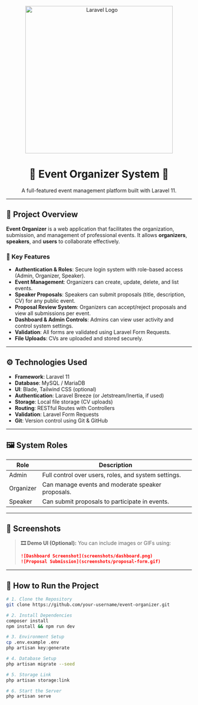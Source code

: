 <p align="center">
  <img src="https://raw.githubusercontent.com/laravel/art/master/logo-lockup/5%20SVG/2%20CMYK/1%20Full%20Color/laravel-logolockup-cmyk-red.svg" width="400" alt="Laravel Logo">
</p>

<h1 align="center">🎉 Event Organizer System 🎤</h1>

<p align="center">A full-featured event management platform built with Laravel 11.</p>

---

## 🧠 Project Overview

**Event Organizer** is a web application that facilitates the organization, submission, and management of professional events. It allows **organizers**, **speakers**, and **users** to collaborate effectively.

### 🔑 Key Features

- **Authentication & Roles**: Secure login system with role-based access (Admin, Organizer, Speaker).
- **Event Management**: Organizers can create, update, delete, and list events.
- **Speaker Proposals**: Speakers can submit proposals (title, description, CV) for any public event.
- **Proposal Review System**: Organizers can accept/reject proposals and view all submissions per event.
- **Dashboard & Admin Controls**: Admins can view user activity and control system settings.
- **Validation**: All forms are validated using Laravel Form Requests.
- **File Uploads**: CVs are uploaded and stored securely.

---

## ⚙️ Technologies Used

- **Framework**: Laravel 11
- **Database**: MySQL / MariaDB
- **UI**: Blade, Tailwind CSS (optional)
- **Authentication**: Laravel Breeze (or Jetstream/Inertia, if used)
- **Storage**: Local file storage (CV uploads)
- **Routing**: RESTful Routes with Controllers
- **Validation**: Laravel Form Requests
- **Git**: Version control using Git & GitHub

---

## 🖼️ System Roles

| Role       | Description                                          |
|------------|------------------------------------------------------|
| Admin      | Full control over users, roles, and system settings. |
| Organizer  | Can manage events and moderate speaker proposals.    |
| Speaker    | Can submit proposals to participate in events.       |

---

## 📸 Screenshots

> **🎞️ Demo UI (Optional):**
> You can include images or GIFs using:
>
> ```md
> ![Dashboard Screenshot](screenshots/dashboard.png)
> ![Proposal Submission](screenshots/proposal-form.gif)
> ```

---

## 🚀 How to Run the Project

```bash
# 1. Clone the Repository
git clone https://github.com/your-username/event-organizer.git

# 2. Install Dependencies
composer install
npm install && npm run dev

# 3. Environment Setup
cp .env.example .env
php artisan key:generate

# 4. Database Setup
php artisan migrate --seed

# 5. Storage Link
php artisan storage:link

# 6. Start the Server
php artisan serve
